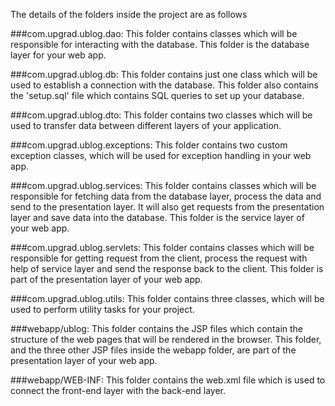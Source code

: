 The details of the folders inside the project are as follows

###com.upgrad.ublog.dao: 
This folder contains classes which will be responsible for interacting with the database. This folder is the database layer for your web app.

###com.upgrad.ublog.db: 
This folder contains just one class which will be used to establish a connection with the database. This folder also contains the 'setup.sql' file which contains SQL queries to set up your database.

###com.upgrad.ublog.dto: 
This folder contains two classes which will be used to transfer data between different layers of your application.

###com.upgrad.ublog.exceptions: 
This folder contains two custom exception classes, which will be used for exception handling in your web app.

###com.upgrad.ublog.services: 
This folder contains classes which will be responsible for fetching data from the database layer, process the data and send to the presentation layer. It will also get requests from the presentation layer and save data into the database. This folder is the service layer of your web app.

###com.upgrad.ublog.servlets: 
This folder contains classes which will be responsible for getting request from the client, process the request with help of service layer and send the response back to the client. This folder is part of the presentation layer of your web app.

###com.upgrad.ublog.utils: 
This folder contains three classes, which will be used to perform utility tasks for your project.

###webapp/ublog: 
This folder contains the JSP files which contain the structure of the web pages that will be rendered in the browser. This folder, and the three other JSP files inside the webapp folder, are part of the presentation layer of your web app.

###webapp/WEB-INF: 
This folder contains the web.xml file which is used to connect the front-end layer with the back-end layer.